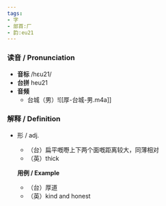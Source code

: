 ```yaml
---
tags:
- 字
- 部首:厂
- 韵:eu21
---
```


### __读音__ / Pronunciation

- __音标__ /hɛu21/
- __台拼__ heu21
- __音频__
	- 台城（男）![[厚-台城-男.m4a]]
### 解释 / Definition

- 形 / adj.
	- （台）扁平嘅嘢上下两个面嘅距离较大，同薄相对
	- （英）thick

	**用例 / Example**
	- （台）厚道
	- （英）kind and honest